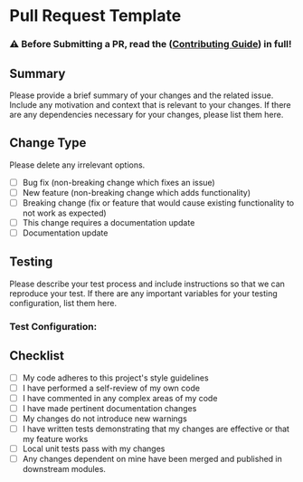 # Pull Request Template


### ⚠️ Before Submitting a PR, read the ([Contributing Guide](https://github.com/ICAP-Integrated-Chat-AI-Platform/.github/blob/CONTRIBUTING.md)) in full!

## Summary

Please provide a brief summary of your changes and the related issue. Include any motivation and context that is relevant to your changes. If there are any dependencies necessary for your changes, please list them here.

## Change Type

Please delete any irrelevant options.

- [ ] Bug fix (non-breaking change which fixes an issue)
- [ ] New feature (non-breaking change which adds functionality)
- [ ] Breaking change (fix or feature that would cause existing functionality to not work as expected)
- [ ] This change requires a documentation update
- [ ] Documentation update 

## Testing

Please describe your test process and include instructions so that we can reproduce your test. If there are any important variables for your testing configuration, list them here.

### **Test Configuration**:

## Checklist

- [ ] My code adheres to this project's style guidelines
- [ ] I have performed a self-review of my own code
- [ ] I have commented in any complex areas of my code
- [ ] I have made pertinent documentation changes
- [ ] My changes do not introduce new warnings
- [ ] I have written tests demonstrating that my changes are effective or that my feature works
- [ ] Local unit tests pass with my changes
- [ ] Any changes dependent on mine have been merged and published in downstream modules.
